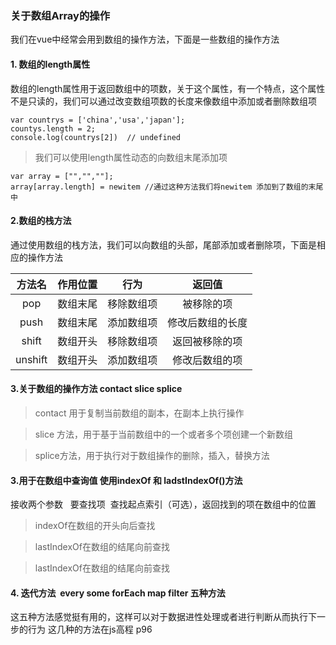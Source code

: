 ### 关于数组Array的操作
我们在vue中经常会用到数组的操作方法，下面是一些数组的操作方法
#### 1. 数组的length属性
数组的length属性用于返回数组中的项数，关于这个属性，有一个特点，这个属性不是只读的，我们可以通过改变数组项数的长度来像数组中添加或者删除数组项
```
var countrys = ['china','usa','japan'];
countys.length = 2;
console.log(countrys[2])  // undefined
```
>我们可以使用length属性动态的向数组末尾添加项
>
```
var array = ["","",""];
array[array.length] = newitem //通过这种方法我们将newitem 添加到了数组的末尾中
```
#### 2.数组的栈方法
通过使用数组的栈方法，我们可以向数组的头部，尾部添加或者删除项，下面是相应的操作方法

|方法名|作用位置|行为|返回值|
|:--------------------:|:-----------------:|:---------------:|:-------------------:|
|pop|数组末尾|移除数组项|被移除的项|
|push|数组末尾|添加数组项|修改后数组的长度|
|shift|数组开头|移除数组项|返回被移除的项|
|unshift|数组开头|添加数组项|修改后数组的项|
#### 3.关于数组的操作方法 contact  slice splice
>contact 用于复制当前数组的副本，在副本上执行操作
>

>slice 方法，用于基于当前数组中的一个或者多个项创建一个新数组
>

>splice方法，用于执行对于数组操作的删除，插入，替换方法
>


#### 3.用于在数组中查询值 使用indexOf 和 ladstIndexOf()方法

接收两个参数   要查找项  查找起点索引（可选），返回找到的项在数组中的位置
>indexOf在数组的开头向后查找
>

>lastIndexOf在数组的结尾向前查找
>

>lastIndexOf在数组的结尾向前查找
>


#### 4. 迭代方法  every some forEach  map filter 五种方法 

这五种方法感觉挺有用的，这样可以对于数据进性处理或者进行判断从而执行下一步的行为
这几种的方法在js高程 p96

